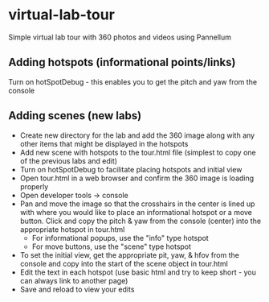 # virtual-lab-tour

Simple virtual lab tour with 360 photos and videos using Pannellum

## Adding hotspots (informational points/links)

Turn on hotSpotDebug - this enables you to get the pitch and yaw from the console

## Adding scenes (new labs)

- Create new directory for the lab and add the 360 image along with any other items that might be displayed in the hotspots
- Add new scene with hotspots to the tour.html file (simplest to copy one of the previous labs and edit)
- Turn on hotSpotDebug to facilitate placing hotspots and initial view
- Open tour.html in a web browser and confirm the 360 image is loading properly
- Open developer tools -> console
- Pan and move the image so that the crosshairs in the center is lined up with where you would like to place an informational hotspot or a move button. Click and copy the pitch & yaw from the console (center) into the appropriate hotspot in tour.html
  - For informational popups, use the "info" type hotspot
  - For move buttons, use the "scene" type hotspot
- To set the initial view, get the appropriate pit, yaw, & hfov from the console and copy into the start of the scene object in tour.html
- Edit the text in each hotspot (use basic html and try to keep short - you can always link to another page)
- Save and reload to view your edits
